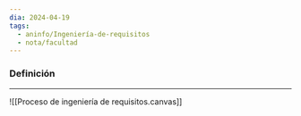```yaml
---
dia: 2024-04-19
tags:
  - aninfo/Ingeniería-de-requisitos
  - nota/facultad
---
```

### Definición
---
![[Proceso de ingeniería de requisitos.canvas]]